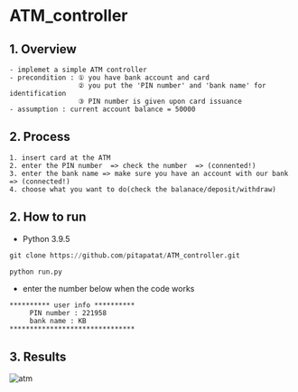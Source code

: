 # ATM_controller

## 1. Overview
```
- implemet a simple ATM controller
- precondition : ① you have bank account and card 
                 ② you put the 'PIN number' and 'bank name' for identification
                 ③ PIN number is given upon card issuance 
- assumption : current account balance = 50000
```

## 2. Process
```
1. insert card at the ATM
2. enter the PIN number  => check the number  => (connented!)
3. enter the bank name => make sure you have an account with our bank => (connected!) 
4. choose what you want to do(check the balanace/deposit/withdraw)
```

## 2. How to run 
* Python 3.9.5

```python
git clone https://github.com/pitapatat/ATM_controller.git
```

```python 
python run.py
```
* enter the number below when the code works 
```
********** user info **********
     PIN number : 221958
     bank name : KB
*******************************
```

## 3. Results 
![atm](https://user-images.githubusercontent.com/83687942/164958246-4cc1369d-b790-4b1d-abc7-8499612b93e9.jpg)



